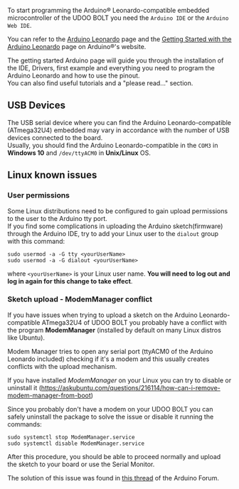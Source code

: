 
To start programming the Arduino&reg; Leonardo-compatible embedded microcontroller of the UDOO BOLT you need the `Arduino IDE` or the `Arduino Web IDE`.

You can refer to the [Arduino Leonardo](https://www.arduino.cc/en/Main/Arduino_BoardLeonardo) page and the [Getting Started with the Arduino Leonardo](https://www.arduino.cc/en/Guide/ArduinoLeonardoMicro) page on Arduino&reg;'s website.  

The getting started Arduino page will guide you through the installation of the IDE, Drivers, first example and everything you need to program the Arduino Leonardo and how to use the pinout.  
You can also find useful tutorials and a "please read..." section.

## USB Devices

The USB serial device where you can find the Arduino Leonardo-compatible (ATmega32U4) embedded may vary in accordance with the number of USB devices connected to the board.  
Usually, you should find the Arduino Leonardo-compatible in the `COM3` in **Windows 10** and `/dev/ttyACM0` in **Unix/Linux** OS.

## Linux known issues

### User permissions

Some Linux distributions need to be configured to gain upload permissions to the user to the Arduino tty port.  
If you find some complications in uploading the Arduino sketch(firmware) through the Arduino IDE, try to add your Linux user to the `dialout` group with this command:

    sudo usermod -a -G tty <yourUserName>
    sudo usermod -a -G dialout <yourUserName>

where `<yourUserName>` is your Linux user name. **You will need to log out and log in again for this change to take effect**.

### Sketch upload - ModemManager conflict

If you have issues when trying to upload a sketch on the Arduino Leonardo-compatible ATmega32U4 of UDOO BOLT you probably have a conflict with the program **ModemManager** (installed by default on many Linux distros like Ubuntu).

Modem Manager tries to open any serial port (ttyACM0 of the Arduino Leonardo included) checking if it's a modem and this usually creates conflicts with the upload mechanism.

If you have installed *ModemManager* on your Linux you can try to disable or uninstall it (https://askubuntu.com/questions/216114/how-can-i-remove-modem-manager-from-boot)

Since you probably don't have a modem on your UDOO BOLT you can safely uninstall the package to solve the issue or disable it running the commands:

    sudo systemctl stop ModemManager.service
    sudo systemctl disable ModemManager.service

After this procedure, you should be able to proceed normally and upload the sketch to your board or use the Serial Monitor.

The solution of this issue was found in [this thread](https://forum.arduino.cc/index.php?topic=129647.msg2378141#msg2378141) of the Arduino Forum.
